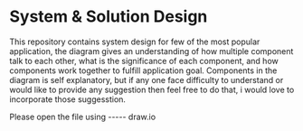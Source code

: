 # System & Solution Design

This repository contains system design for few of the most popular application, the diagram gives an understanding of how multiple component talk to each other, what is the significance of each component, and how components work together to fulfill application goal.
Components in the diagram is self explanatory, but if any one face difficulty to understand or would like to provide any suggestion then feel free to do that, i would love to incorporate those suggesstion.

Please open the file using -----  draw.io

